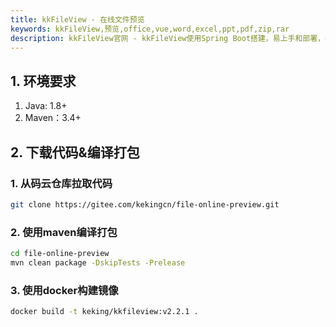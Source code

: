 ```yaml
---
title: kkFileView - 在线文件预览
keywords: kkFileView,预览,office,vue,word,excel,ppt,pdf,zip,rar
description: kkFileView官网 - kkFileView使用Spring Boot搭建，易上手和部署，基本支持主流办公文档的在线预览，如doc,docx,Excel,pdf,txt,zip,rar,图片等等
---
```

## 1. 环境要求

1. Java: 1.8+
2. Maven：3.4+

## 2. 下载代码&编译打包

### 1. 从码云仓库拉取代码

```bash
git clone https://gitee.com/kekingcn/file-online-preview.git
```

### 2. 使用maven编译打包

```bash
cd file-online-preview
mvn clean package -DskipTests -Prelease
```

### 3. 使用docker构建镜像

```bash
docker build -t keking/kkfileview:v2.2.1 .
```
